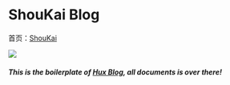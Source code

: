 # ShouKai Blog

首页：[ShouKai](shoukai.github.io)

![](http://cdn.apframework.com/220fb97c5ae8bc036cfa72fec2b9cc7f.jpg)


##### This is the boilerplate of [Hux Blog](https://github.com/Huxpro/huxpro.github.io), all documents is over there!
